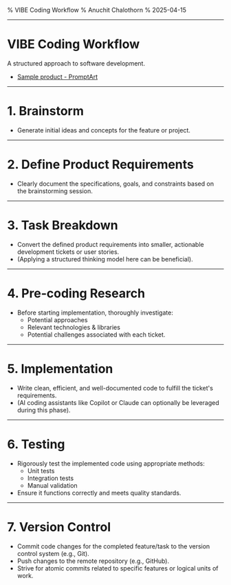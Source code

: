 % VIBE Coding Workflow
% Anuchit Chalothorn
% 2025-04-15

---

# VIBE Coding Workflow

A structured approach to software development.

*   [Sample product - PromptArt](https://chatgpt.com/share/67fe5f4f-3a00-8007-b4fb-c5ff98518e98)


---

# 1. Brainstorm

*   Generate initial ideas and concepts for the feature or project.

---

# 2. Define Product Requirements

*   Clearly document the specifications, goals, and constraints based on the brainstorming session.

---

# 3. Task Breakdown

*   Convert the defined product requirements into smaller, actionable development tickets or user stories.
*   (Applying a structured thinking model here can be beneficial).

---

# 4. Pre-coding Research

*   Before starting implementation, thoroughly investigate:
    *   Potential approaches
    *   Relevant technologies & libraries
    *   Potential challenges associated with each ticket.

---

# 5. Implementation

*   Write clean, efficient, and well-documented code to fulfill the ticket's requirements.
*   (AI coding assistants like Copilot or Claude can optionally be leveraged during this phase).

---

# 6. Testing

*   Rigorously test the implemented code using appropriate methods:
    *   Unit tests
    *   Integration tests
    *   Manual validation
*   Ensure it functions correctly and meets quality standards.

---

# 7. Version Control

*   Commit code changes for the completed feature/task to the version control system (e.g., Git).
*   Push changes to the remote repository (e.g., GitHub).
*   Strive for atomic commits related to specific features or logical units of work.
